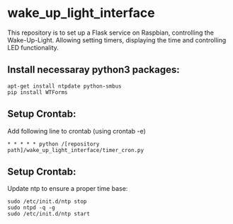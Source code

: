 # wake_up_light_interface

This repository is to set up a Flask service on Raspbian, controlling the Wake-Up-Light. Allowing setting timers, displaying the time and controlling LED functionality.

## Install necessaray python3 packages:
```
apt-get install ntpdate python-smbus
pip install WTForms
```
## Setup Crontab:
Add following line to crontab (using crontab -e)

```
* * * * * python /[repository path]/wake_up_light_interface/timer_cron.py
```

## Setup Crontab:
Update ntp to ensure a proper time base:

```
sudo /etc/init.d/ntp stop
sudo ntpd -q -g
sudo /etc/init.d/ntp start
```
